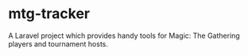 # mtg-tracker
A Laravel project which provides handy tools for Magic: The Gathering players and tournament hosts.
